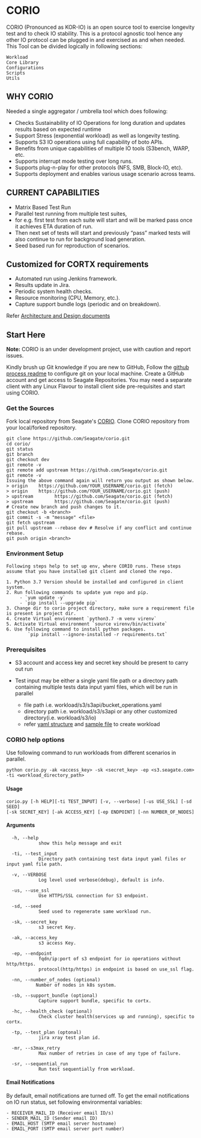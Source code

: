# CORIO
CORIO (Pronounced as KOR-IO) is an open source tool to exercise longevity test and to check IO stability.
This is a protocol agnostic tool hence any other IO protocol can be plugged in and exercised as and when needed.
This Tool can be divided logically in following sections:

    Workload
    Core Library
    Configurations
    Scripts
    Utils

## WHY CORIO

Needed a single aggregator / umbrella tool which does following:
-   Checks Sustainability of IO Operations for long duration and updates results based on expected runtime
-   Support Stress (exponential workload) as well as longevity testing.
-   Supports S3 IO operations using full capability of boto APIs.
-   Benefits from unique capabilities of multiple IO tools (S3bench, WARP, etc.
-   Supports interrupt mode testing over long runs.
-   Supports plug-n-play for other protocols (NFS, SMB, Block-IO, etc).
-   Supports deployment and enables various usage scenario across teams.

## CURRENT CAPABILITIES

-   Matrix Based Test Run
-   Parallel test running from multiple test suites, 
-   for e.g. first test from each suite will start and will be marked pass once it achieves ETA duration of run.
-   Then next set of tests will start and previously “pass” marked tests will also continue to run for background load generation.
-   Seed based run for reproduction of scenarios.

## Customized for CORTX requirements
-   Automated run using Jenkins framework.
-   Results update in Jira.
-   Periodic system health checks.
-   Resource monitoring (CPU, Memory, etc.).
-   Capture support bundle logs (periodic and on breakdown).
  
Refer [Architecture and Design documents](docs/Architecture_and_Design.md)

## Start Here

**Note:** CORIO is an under development project, use with caution and report issues.

Kindly brush up Git knowledge if you are new to GitHub,
Follow the [github process readme](https://github.com/Seagate/cortx/blob/main/doc/github-process-readme.md)
to configure git on your local machine. Create a GitHub account and get access to Seagate Repositories.
You may need a separate client with any Linux Flavour to install client side pre-requisites and start using CORIO.

### Get the Sources

Fork local repository from Seagate's [CORIO](https://github.com/Seagate/corio.git). Clone CORIO repository from your local/forked repository.

    git clone https://github.com/Seagate/corio.git
    cd corio/
    git status
    git branch
    git checkout dev
    git remote -v
    git remote add upstream https://github.com/Seagate/corio.git
    git remote -v
    Issuing the above command again will return you output as shown below.
    > origin    https://github.com/YOUR_USERNAME/corio.git (fetch)
    > origin    https://github.com/YOUR_USERNAME/corio.git (push)
    > upstream        https://github.com/Seagate/corio.git (fetch)
    > upstream        https://github.com/Seagate/corio.git (push)
    # Create new branch and push changes to it.
    git checkout -b <branch>
    git commit -s -m "message" <file>
    git fetch upstream
    git pull upstream --rebase dev # Resolve if any conflict and continue rebase.
    git push origin <branch>

### Environment Setup

    Following steps help to set up env, where CORIO runs. These steps assume that you have installed git client and cloned the repo.

    1. Python 3.7 Version should be installed and configured in client system.
    2. Run following commands to update yum repo and pip.
         - `yum update -y`
         - `pip install --upgrade pip`
    3. Change dir to corio project directory, make sure a requirement file is present in project dir.
    4. Create Virtual environment `python3.7 -m venv virenv`
    5. Activate Virtual environment `source virenv/bin/activate`
    6. Use following command to install python packages.
            `pip install --ignore-installed -r requirements.txt`

### Prerequisites

-   S3 account and access key and secret key should be present to carry out run

-   Test input may be either a single yaml file path or a directory path containing multiple tests data input yaml files, which will be run in parallel

    -   file path i.e. workload/s3/s3api/bucket_operations.yaml
    -   directory path i.e. workload/s3/s3api or any other customized directory(i.e. workload/s3/io)
    -   refer [yaml structure](docs/YAML_documents/yaml_structure.md) and [sample file](docs/YAML_documents/sample_file.yaml) to create workload

### CORIO help options

  Use following command to run workloads from different scenarios in parallel.

    python corio.py -ak <access_key> -sk <secret_key> -ep <s3.seagate.com> -ti <workload_directory_path>

#### Usage

    corio.py [-h HELP][-ti TEST_INPUT] [-v, --verbose] [-us USE_SSL] [-sd SEED]
    [-sk SECRET_KEY] [-ak ACCESS_KEY] [-ep ENDPOINT] [-nn NUMBER_OF_NODES]

#### Arguments

      -h, --help    
                show this help message and exit

      -ti, --test_input
                Directory path containing test data input yaml files or input yaml file path.
    
      -v, --VERBOSE 
                Log level used verbose(debug), default is info.
    
      -us, --use_ssl
                Use HTTPS/SSL connection for S3 endpoint.
    
      -sd, --seed
                Seed used to regenerate same workload run.
    
      -sk, --secret_key
                s3 secret Key.
    
      -ak, --access_key
                s3 access Key.
    
      -ep, --endpoint
                fqdn/ip:port of s3 endpoint for io operations without http/https.
                protocol(http/https) in endpoint is based on use_ssl flag.
    
      -nn, --number_of_nodes (optional)
               Number of nodes in k8s system.

      -sb, --support_bundle (optional)
                Capture support bundle, specific to cortx.

      -hc, --health_check (optional)
                Check cluster health(services up and running), specific to cortx.

      -tp, --test_plan (optonal)
                jira xray test plan id.

      -mr, --s3max_retry
                Max number of retries in case of any type of failure.

      -sr, --sequential_run
                Run test sequentially from workload.

#### Email Notifications
By default, email notifications are turned off. To get the email notifications on IO run status, set following environmental variables:

    - RECEIVER_MAIL_ID (Receiver email ID/s)
    - SENDER_MAIL_ID (Sender email ID)
    - EMAIL_HOST (SMTP email server hostname)
    - EMAIL_PORT (SMTP email server port number)
